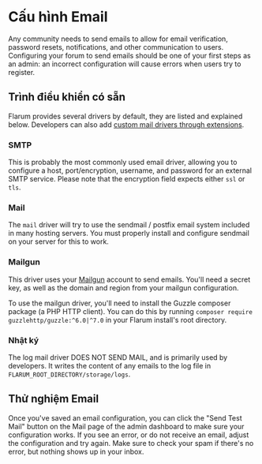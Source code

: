 # Cấu hình Email

Any community needs to send emails to allow for email verification, password resets, notifications, and other communication to users. Configuring your forum to send emails should be one of your first steps as an admin: an incorrect configuration will cause errors when users try to register.

## Trình điều khiển có sẵn

Flarum provides several drivers by default, they are listed and explained below. Developers can also add [custom mail drivers through extensions](extend/mail.md).

### SMTP

This is probably the most commonly used email driver, allowing you to configure a host, port/encryption, username, and password for an external SMTP service. Please note that the encryption field expects either `ssl` or `tls`.

### Mail

The `mail` driver will try to use the sendmail / postfix email system included in many hosting servers. You must properly install and configure sendmail on your server for this to work.

### Mailgun

This driver uses your [Mailgun](https://www.mailgun.com/) account to send emails. You'll need a secret key, as well as the domain and region from your mailgun configuration.

To use the mailgun driver, you'll need to install the Guzzle composer package (a PHP HTTP client). You can do this by running `composer require guzzlehttp/guzzle:^6.0|^7.0` in your Flarum install's root directory.

### Nhật ký

The log mail driver DOES NOT SEND MAIL, and is primarily used by developers. It writes the content of any emails to the log file in `FLARUM_ROOT_DIRECTORY/storage/logs`.

## Thử nghiệm Email

Once you've saved an email configuration, you can click the "Send Test Mail" button on the Mail page of the admin dashboard to make sure your configuration works. If you see an error, or do not receive an email, adjust the configuration and try again. Make sure to check your spam if there's no error, but nothing shows up in your inbox.
